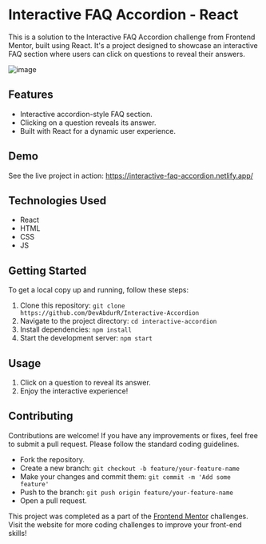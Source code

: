 # Interactive FAQ Accordion - React

This is a solution to the Interactive FAQ Accordion challenge from Frontend Mentor, built using React. It's a project designed to showcase an interactive FAQ section where users can click on questions to reveal their answers.

![image](https://github.com/DevAbdurR/Interactive-Accordion/assets/112758727/58797b96-c56a-4dd8-9311-35dcf5a1139a)


## Features

- Interactive accordion-style FAQ section.
- Clicking on a question reveals its answer.
- Built with React for a dynamic user experience.

## Demo

See the live project in action: https://interactive-faq-accordion.netlify.app/

## Technologies Used

- React
- HTML
- CSS
- JS

## Getting Started

To get a local copy up and running, follow these steps:

1. Clone this repository: `git clone https://github.com/DevAbdurR/Interactive-Accordion`
2. Navigate to the project directory: `cd interactive-accordion`
3. Install dependencies: `npm install`
4. Start the development server: `npm start`

## Usage

1. Click on a question to reveal its answer.
2. Enjoy the interactive experience!

## Contributing

Contributions are welcome! If you have any improvements or fixes, feel free to submit a pull request. Please follow the standard coding guidelines.

- Fork the repository.
- Create a new branch: `git checkout -b feature/your-feature-name`
- Make your changes and commit them: `git commit -m 'Add some feature'`
- Push to the branch: `git push origin feature/your-feature-name`
- Open a pull request.

This project was completed as a part of the [Frontend Mentor](https://www.frontendmentor.io/) challenges. Visit the website for more coding challenges to improve your front-end skills!
